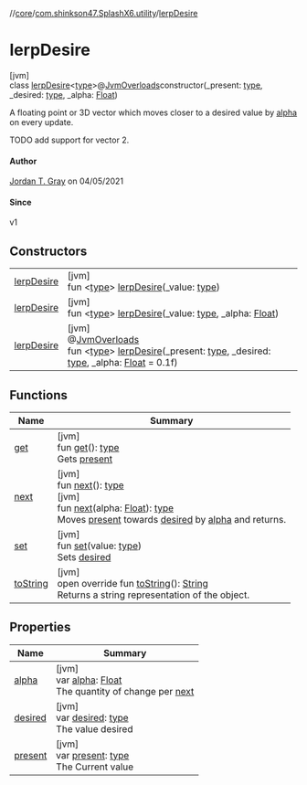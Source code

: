 //[core](../../../index.md)/[com.shinkson47.SplashX6.utility](../index.md)/[lerpDesire](index.md)

# lerpDesire

[jvm]\
class [lerpDesire](index.md)&lt;[type](index.md)&gt;@[JvmOverloads](https://kotlinlang.org/api/latest/jvm/stdlib/kotlin.jvm/-jvm-overloads/index.html)constructor(_present: [type](index.md), _desired: [type](index.md), _alpha: [Float](https://kotlinlang.org/api/latest/jvm/stdlib/kotlin/-float/index.html))

A floating point or 3D vector which moves closer to a desired value by [alpha](alpha.md) on every update.

TODO add support for vector 2.

#### Author

[Jordan T. Gray](https://www.shinkson47.in) on 04/05/2021

#### Since

v1

## Constructors

| | |
|---|---|
| [lerpDesire](lerp-desire.md) | [jvm]<br>fun &lt;[type](index.md)&gt; [lerpDesire](lerp-desire.md)(_value: [type](index.md)) |
| [lerpDesire](lerp-desire.md) | [jvm]<br>fun &lt;[type](index.md)&gt; [lerpDesire](lerp-desire.md)(_value: [type](index.md), _alpha: [Float](https://kotlinlang.org/api/latest/jvm/stdlib/kotlin/-float/index.html)) |
| [lerpDesire](lerp-desire.md) | [jvm]<br>@[JvmOverloads](https://kotlinlang.org/api/latest/jvm/stdlib/kotlin.jvm/-jvm-overloads/index.html)<br>fun &lt;[type](index.md)&gt; [lerpDesire](lerp-desire.md)(_present: [type](index.md), _desired: [type](index.md), _alpha: [Float](https://kotlinlang.org/api/latest/jvm/stdlib/kotlin/-float/index.html) = 0.1f) |

## Functions

| Name | Summary |
|---|---|
| [get](get.md) | [jvm]<br>fun [get](get.md)(): [type](index.md)<br>Gets [present](present.md) |
| [next](next.md) | [jvm]<br>fun [next](next.md)(): [type](index.md)<br>[jvm]<br>fun [next](next.md)(alpha: [Float](https://kotlinlang.org/api/latest/jvm/stdlib/kotlin/-float/index.html)): [type](index.md)<br>Moves [present](present.md) towards [desired](desired.md) by [alpha](next.md) and returns. |
| [set](set.md) | [jvm]<br>fun [set](set.md)(value: [type](index.md))<br>Sets [desired](desired.md) |
| [toString](to-string.md) | [jvm]<br>open override fun [toString](to-string.md)(): [String](https://kotlinlang.org/api/latest/jvm/stdlib/kotlin/-string/index.html)<br>Returns a string representation of the object. |

## Properties

| Name | Summary |
|---|---|
| [alpha](alpha.md) | [jvm]<br>var [alpha](alpha.md): [Float](https://kotlinlang.org/api/latest/jvm/stdlib/kotlin/-float/index.html)<br>The quantity of change per [next](next.md) |
| [desired](desired.md) | [jvm]<br>var [desired](desired.md): [type](index.md)<br>The value desired |
| [present](present.md) | [jvm]<br>var [present](present.md): [type](index.md)<br>The Current value |
